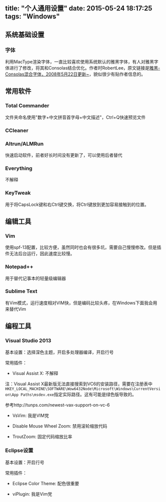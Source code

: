 title: "个人通用设置"
date: 2015-05-24 18:17:25
tags: "Windows"
---

## 系统基础设置

### 字体

利用MacType渲染字体，一直比较喜欢使用系统默认的雅黑字体，有人对雅黑字体进行了修改，将其和Consolas结合优化。作者时RobertLee，原文链接是[雅黑-Consolas混合字体，2008年5月22日更新~](http://www.cnblogs.com/RobertLee/archive/2006/12/25/602646.html)，貌似很少有贴作者信息的。

## 常用软件

### Total Commander

文件夹命名使用"数字+中文拼音首字母+中文描述"，Ctrl+Q快速预览文件

### CCleaner

### Altrun/ALMRun

快速启动软件，前者好长时间没有更新了，可以使用后者替代

### Everything

不解释

### KeyTweak

用于将CapsLock键和右Ctrl键交换，将Ctrl键放到更加容易接触到的位置。

## 编辑工具

### Vim

使用spf-13配置，比较方便，虽然同时也会有很多坑，需要自己慢慢修改。但是插件无法后台运行，因此速度比较慢。

### Notepad++

用于替代记事本的轻量级编辑器

### Sublime Text

有Vim模式，运行速度相对VIM快，但是编码比较头疼，在Windows下面我会用来替代Vim

## 编程工具

### Visual Studio 2013

基本设置：选择深色主题，开启多处理器编译，开启行号

常用插件：

* Visual Assist X: 不解释

注：Visual Assist X最新版无法直接搜索到VC6的安装路径，需要在注册表中`HKEY_LOCAL_MACHINE\SOFTWARE\Wow6432Node\Microsoft\Windows\CurrentVersion\App Paths\msdev.exe`指定实际路径。这有可能是绿色版导致的。

参考http://tunps.com/newest-vax-support-on-vc-6

* VsVim: 我是VIM党

* Disable Mouse Wheel Zoom: 禁用滚轮缩放代码

* TroutZoom: 固定代码缩放比率

### Eclipse设置

基本设置：开启行号

常用插件：

* Eclipse Color Theme: 配色很重要

* viPlugin: 我是Vim党


